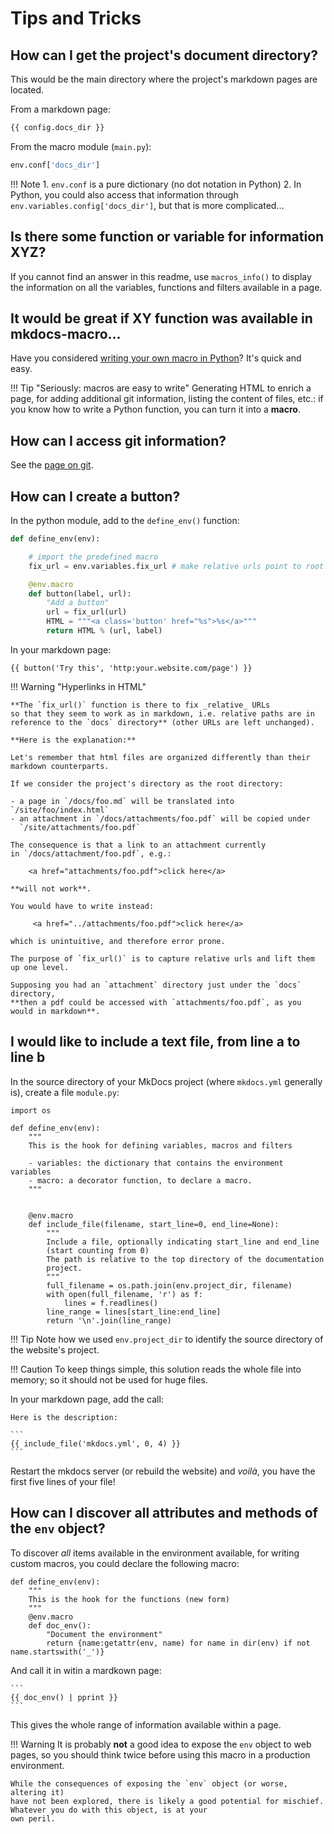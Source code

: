 Tips and Tricks
===============

How can I get the project's document directory?
-------------------------------------

This would be the main directory where the project's 
markdown pages are located.

From a markdown page:

```markdown
{{ config.docs_dir }}
```

From the macro module (`main.py`):

```python
env.conf['docs_dir']
```

!!! Note
    1. `env.conf` is a pure dictionary (no dot notation in Python)
    2. In Python, you could also access that information through 
       `env.variables.config['docs_dir']`, but that is more 
       complicated...




Is there some function or variable for information XYZ?
-------------------------------------------------------

If you cannot find an answer in this readme, use `macros_info()` to
display the information on all the variables, functions and filters
available in a page.


It would be great if XY function was available in mkdocs-macro...
----

Have you considered [writing your own macro in Python](../python)?
It's quick and easy.

!!! Tip "Seriously: macros are easy to write"
    Generating HTML to enrich a page, 
    for adding additional git information,
    listing the content of files, etc.: 
    if you know how to write a Python function,
    you can turn it into a **macro**.



How can I access git information?
--------------------------

See the [page on git](../git_info).


How can I create a button?
--------------------------

In the python module, add to the `define_env()` function:

```python
def define_env(env):

    # import the predefined macro
    fix_url = env.variables.fix_url # make relative urls point to root

    @env.macro
    def button(label, url):
        "Add a button"
        url = fix_url(url)
        HTML = """<a class='button' href="%s">%s</a>"""
        return HTML % (url, label)
```

In your markdown page:


    {{ button('Try this', 'http:your.website.com/page') }}

!!! Warning "Hyperlinks in HTML"

    **The `fix_url()` function is there to fix _relative_ URLs
    so that they seem to work as in markdown, i.e. relative paths are in
    reference to the `docs` directory** (other URLs are left unchanged).
    
    **Here is the explanation:**
    
    Let's remember that html files are organized differently than their
    markdown counterparts.
    
    If we consider the project's directory as the root directory:
    
    - a page in `/docs/foo.md` will be translated into `/site/foo/index.html`
    - an attachment in `/docs/attachments/foo.pdf` will be copied under
      `/site/attachments/foo.pdf`

    The consequence is that a link to an attachment currently
    in `/docs/attachment/foo.pdf`, e.g.:

        <a href="attachments/foo.pdf">click here</a>

    **will not work**.
    
    You would have to write instead:

         <a href="../attachments/foo.pdf">click here</a>

    which is unintuitive, and therefore error prone.

    The purpose of `fix_url()` is to capture relative urls and lift them
    up one level.

    Supposing you had an `attachment` directory just under the `docs` directory,
    **then a pdf could be accessed with `attachments/foo.pdf`, as you
    would in markdown**.

I would like to include a text file, from line a to line b
----------------------------------

In the source directory of your MkDocs project
(where `mkdocs.yml` generally is),
create a file `module.py`:


```{.python}
import os

def define_env(env):
    """
    This is the hook for defining variables, macros and filters

    - variables: the dictionary that contains the environment variables
    - macro: a decorator function, to declare a macro.
    """


    @env.macro
    def include_file(filename, start_line=0, end_line=None):
        """
        Include a file, optionally indicating start_line and end_line
        (start counting from 0)
        The path is relative to the top directory of the documentation
        project.
        """
        full_filename = os.path.join(env.project_dir, filename)
        with open(full_filename, 'r') as f:
            lines = f.readlines()
        line_range = lines[start_line:end_line]
        return '\n'.join(line_range)

```

!!! Tip
    Note how we used `env.project_dir` to identify the source directory
    of the website's project.

!!! Caution
    To keep things simple, this solution reads the whole file into memory;
    so it should not be used for huge files.

In your markdown page, add the call:

    Here is the description:

    ```
    {{ include_file('mkdocs.yml', 0, 4) }}
    ```


Restart the mkdocs server (or rebuild the website) and _voilà_,
you have the first five lines of your file!


How can I discover all attributes and methods of the `env` object?
------------------------------------------------------------------

To discover _all_ items available in the environment available, for writing
custom macros,  you could declare the following macro:

    def define_env(env):
        """
        This is the hook for the functions (new form)
        """
        @env.macro
        def doc_env():
            "Document the environment"
            return {name:getattr(env, name) for name in dir(env) if not name.startswith('_')}


And call it in witin a mardkown page:

    ```
    {{ doc_env() | pprint }}
    ```

This gives the whole range of information available within a page.

!!! Warning
    It is probably **not** a good idea to expose the `env` object to web pages,
    so you should think twice before using this macro
    in a production environment.

    While the consequences of exposing the `env` object (or worse, altering it)
    have not been explored, there is likely a good potential for mischief. 
    Whatever you do with this object, is at your
    own peril.